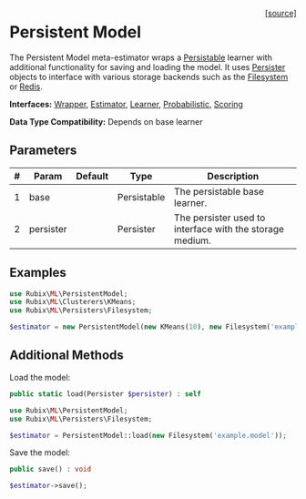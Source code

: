 <span style="float:right;"><a href="https://github.com/RubixML/ML/blob/master/src/PersistentModel.php">[source]</a></span>

# Persistent Model
The Persistent Model meta-estimator wraps a [Persistable](persistable.md) learner with additional functionality for saving and loading the model. It uses [Persister](persisters/api.md) objects to interface with various storage backends such as the [Filesystem](persisters/filesystem.md) or [Redis](persisters/redis-db.md).

**Interfaces:** [Wrapper](wrapper.md), [Estimator](estimator.md), [Learner](learner.md), [Probabilistic](probabilistic.md), [Scoring](scoring.md)

**Data Type Compatibility:** Depends on base learner

## Parameters
| # | Param | Default | Type | Description |
|---|---|---|---|---|
| 1 | base | | Persistable | The persistable base learner. |
| 2 | persister | | Persister | The persister used to interface with the storage medium. |

## Examples
```php
use Rubix\ML\PersistentModel;
use Rubix\ML\Clusterers\KMeans;
use Rubix\ML\Persisters\Filesystem;

$estimator = new PersistentModel(new KMeans(10), new Filesystem('example.model'));
```

## Additional Methods
Load the model:
```php
public static load(Persister $persister) : self
```

```php
use Rubix\ML\PersistentModel;
use Rubix\ML\Persisters\Filesystem;

$estimator = PersistentModel::load(new Filesystem('example.model'));
```

Save the model:
```php
public save() : void
```

```php
$estimator->save();
```
